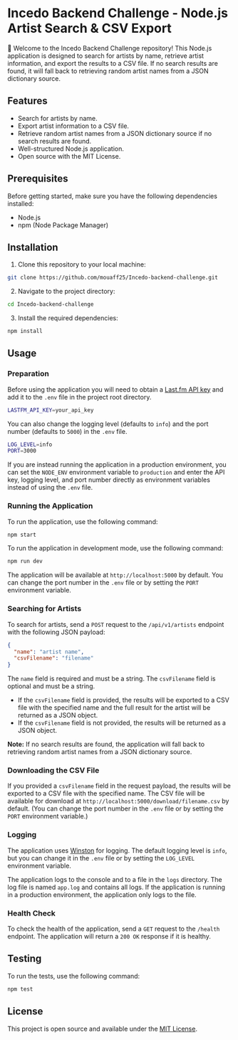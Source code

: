 # Incedo Backend Challenge - Node.js Artist Search & CSV Export

🎵 Welcome to the Incedo Backend Challenge repository! This Node.js application is designed to search for artists by name, retrieve artist information, and export the results to a CSV file. If no search results are found, it will fall back to retrieving random artist names from a JSON dictionary source.

## Features

- Search for artists by name.
- Export artist information to a CSV file.
- Retrieve random artist names from a JSON dictionary source if no search results are found.
- Well-structured Node.js application.
- Open source with the MIT License.

## Prerequisites

Before getting started, make sure you have the following dependencies installed:

- Node.js
- npm (Node Package Manager)

## Installation

1. Clone this repository to your local machine:

```bash
git clone https://github.com/mouaff25/Incedo-backend-challenge.git
```

2. Navigate to the project directory:

```bash
cd Incedo-backend-challenge
```

3. Install the required dependencies:

```bash
npm install
```

## Usage

### Preparation

Before using the application you will need to obtain a [Last.fm API key](https://www.last.fm/api/account/create) and add it to the `.env` file in the project root directory.

```bash
LASTFM_API_KEY=your_api_key
```

You can also change the logging level (defaults to `info`) and the port number (defaults to `5000`) in the `.env` file.

```bash
LOG_LEVEL=info
PORT=3000
```
If you are instead running the application in a production environment, you can set the `NODE_ENV` environment variable to `production` and enter the API key, logging level, and port number directly as environment variables instead of using the `.env` file.

### Running the Application

To run the application, use the following command:

```bash
npm start
```

To run the application in development mode, use the following command:

```bash
npm run dev
```

The application will be available at `http://localhost:5000` by default. You can change the port number in the `.env` file or by setting the `PORT` environment variable.

### Searching for Artists

To search for artists, send a `POST` request to the `/api/v1/artists` endpoint with the following JSON payload:

```json
{
  "name": "artist name",
  "csvFilename": "filename"
}
```

The `name` field is required and must be a string. The `csvFilename` field is optional and must be a string.

- If the `csvFilename` field is provided, the results will be exported to a CSV file with the specified name and the full result for the artist will be returned as a JSON object.
- If the `csvFilename` field is not provided, the results will be returned as a JSON object.

**Note:** If no search results are found, the application will fall back to retrieving random artist names from a JSON dictionary source.

### Downloading the CSV File

If you provided a `csvFilename` field in the request payload, the results will be exported to a CSV file with the specified name. The CSV file will be available for download at `http://localhost:5000/download/filename.csv` by default. (You can change the port number in the `.env` file or by setting the `PORT` environment variable.)

### Logging

The application uses [Winston](https://github.com/winstonjs/winston) for logging. The default logging level is `info`, but you can change it in the `.env` file or by setting the `LOG_LEVEL` environment variable.

The application logs to the console and to a file in the `logs` directory. The log file is named `app.log` and contains all logs. If the application is running in a production environment, the application only logs to the file.

### Health Check

To check the health of the application, send a `GET` request to the `/health` endpoint. The application will return a `200 OK` response if it is healthy.

## Testing

To run the tests, use the following command:

```bash
npm test
```

## License

This project is open source and available under the [MIT License](./LICENSE).

